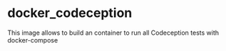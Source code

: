 # docker_codeception

This image allows to build an container to run all Codeception tests with docker-compose
